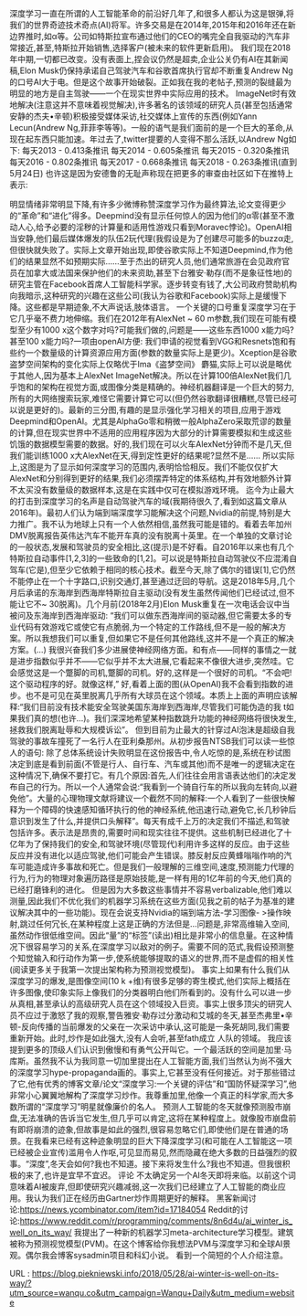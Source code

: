 深度学习一直在所谓的人工智能革命的前沿好几年了,和很多人都认为这是银弹,将我们的世界奇迹技术奇点(AI)将军。许多交易是在2014年,2015年和2016年还在新边界推时,如α等。公司如特斯拉宣布通过他们的CEO的嘴完全自我驱动的汽车非常接近,甚至,特斯拉开始销售,选择客户(被未来的软件更新启用)。 
 我们现在2018年中期,一切都已改变。没有表面上,捏会议仍然是超卖,企业公关仍有AI在其新闻稿,Elon Musk仍保持承诺自己驾驶汽车和谷歌首席执行官却不断重复Andrew Ng的口号AI大于电。但是这个故事开始破裂。正如我在我的老帖子,预测的裂缝最为明显的地方是自主驾驶——一个在现实世界中实际应用的技术。 
 ImageNet时有效地解决(注意这并不意味着视觉解决),许多著名的该领域的研究人员(甚至包括通常安静的杰夫•辛顿)积极接受媒体采访,社交媒体上宣传的东西(例如Yann Lecun(Andrew Ng,菲菲李等等)。一般的语气是我们面前的是一个巨大的革命,从现在起东西只能加速。年过去了,twitter提要的人变得不那么活跃,以Andrew Ng如下: 
 每天2013 - 0.413条推讯 
 每天2014 - 0.605条推讯 
 每天2015 - 0.320条推讯 
 每天2016 - 0.802条推讯 
 每天2017 - 0.668条推讯 
 每天2018 - 0.263条推讯(直到5月24日) 
 也许这是因为安德鲁的无耻声称现在把更多的审查由社区如下在推特上表示: 
  
 明显情绪非常明显下降,有许多少微博称赞深度学习作为最终算法,论文变得更少的“革命”和“进化”得多。Deepmind没有显示任何惊人的因为他们的α零(甚至不激动人心,给予必要的淫秽的计算量和适用性游戏只看到Moravec悖论)。OpenAI相当安静,他们最后媒体爆发的队伍2玩代理(我假设是为了创建尽可能多的buzzα走,但很快就失败了。实际上文章开始出现,即使谷歌实际上不知道Deepmind,作为他们的结果显然不如预期实际……至于杰出的研究人员,他们通常旅游在会见政府官员在加拿大或法国来保护他们的未来资助,甚至下台雅安·勒存(而不是象征性地)的研究主管在Facebook首席人工智能科学家。逐步转变有钱了,大公司政府赞助机构向我暗示,这种研究的兴趣在这些公司(我认为谷歌和Facebook)实际上是缓慢下降。这些都是早期迹象,不大声说话,肢体语言。 
 一个关键的口号重复深度学习在于它几乎毫不费力地伸缩。我们在2012年有AlexNet ~ 60 m参数,我们现在可能有模型至少有1000 x这个数字对吗?可能我们做的,问题是——这些东西1000 x能力吗?甚至100 x能力吗?一项由openAI方便: 
 我们申请的视觉看到VGG和Resnets饱和有些约一个数量级的计算资源应用方面(参数的数量实际上是更少)。Xception是谷歌盗梦空间架构的变化实际上仅略优于Ima《盗梦空间》 
 麝猫,实际上可以说是略优于其他人,因为基本上AlexNet ImageNet解决。所以在计算100倍AlexNet我们几乎饱和的架构在视觉方面,或图像分类是精确的。神经机器翻译是一个巨大的努力,所有的大网络搜索玩家,难怪它需要计算它可以(但仍然谷歌翻译很糟糕,尽管已经可以说是更好的)。最新的三分图,有趣的是显示强化学习相关的项目,应用于游戏Deepmind和OpenAI。尤其是AlphaGo零和稍微一般AlphaZero采取荒谬的数量的计算,但在现实世界中不适用的应用程序因为大部分的计算需要模拟和生成这些饥饿的数据模型需要的数据。好的,我们现在可以火车AlexNet分钟而不是几天,但我们能训练1000 x大AlexNet在天,得到定性更好的结果呢?显然不是…… 
 所以实际上,这图是为了显示如何深度学习的范围内,表明恰恰相反。我们不能仅仅扩大AlexNet和分别得到更好的结果,我们必须摆弄特定的体系结构,并有效地额外计算不太买没有数量级的数据样本,这是在实践中仅可在模拟游戏环境。 
 迄今为止最大的打击到深度学习的名声是自动驾驶汽车的域(我期待很久了,看到如这篇文章从2016年)。最初人们认为端到端深度学习能解决这个问题,Nvidia的前提,特别是大力推广。我不认为地球上只有一个人依然相信,虽然我可能是错的。看着去年加州DMV脱离报告英伟达汽车不能开车真的没有脱离十英里。在一个单独的文章讨论的一般状态,发展和驾驶员的安全相比,这(提示)是不好看。自2016年以来也有几个特斯拉自动事件[1,2,3]的一些致命的[1,2]。可以说是特斯拉自动驾驶仪不应混淆自驾车(它是),但至少它依赖于相同的核心技术。截至今天,除了偶尔的错误[1],它仍然不能停止在一个十字路口,识别交通灯,甚至通过迂回的导航。这是2018年5月,几个月后承诺的东海岸到西海岸特斯拉自主驱动(没有发生虽然传闻他们已经试过,但不能让它不~ 30脱离)。几个月前(2018年2月)Elon Musk重复在一次电话会议中当被问及东海岸到西海岸驱动: 
 “我们可以做东西海岸间的驱动器,但它需要太多的专业代码有效游戏它或使它有点脆弱,为一个特定的工作路线,但不是一般的解决方案。所以我想我们可以重复,但如果它不是任何其他路线,这并不是一个真正的解决方案。(…) 
 我很兴奋我们多少进展使神经网络方面。和有点——同样的事情之一就是进步指数似乎并不——它似乎并不太大进展,它看起来不像很大进步,突然哇。它会感觉这是一个蹩脚的司机,蹩脚的司机。好的,这样是一个很好的司机。“不会吧!这个驱动程序的好。就像这样,” 
 好,看着上面的图(从OpenAI)我不会看到指数的进步。也不是可见在英里脱离几乎所有大球员在这个领域。本质上上面的声明应该解释:“我们目前没有技术能安全驾驶美国东海岸到西海岸,尽管我们可能伪造的我 
 t如果我们真的想(也许…)。我们深深地希望某种指数跳升功能的神经网络将很快发生,拯救我们脱离耻辱和大规模诉讼”。 
 但到目前为止最大的针穿过AI泡沫是超级自我驾驶的事故车撞死了一名行人在亚利桑那州。从初步报告NTSB我们可以读一些惊人的语句: 
 除了总体系统设计失败明显在这份报告中,令人吃惊的是,系统在秒试图决定到底是看到前面(不管是行人、自行车、汽车或其他)而不是唯一的逻辑决定在这种情况下,确保不要打它。有几个原因:首先,人们往往会用言语表达他们的决定发布自己的行为。所以一个人通常会说:“我看到一个骑自行车的所以我向左转向,以避免他”。大量的心理物理文献将建议一个截然不同的解释:一个人看到了一些很快解释为一个障碍的快速感知循环执行的他的神经系统,他迅速行动,避免它,长几秒钟后意识到发生了什么,并提供口头解释”。每天有成千上万的决定我们不描述,和驾驶包括许多。表示法是昂贵的,需要时间和现实往往不提供。这些机制已经进化了十亿年为了保持我们的安全,和驾驶环境(尽管现代)利用许多这样的反应。由于这些反应并没有进化以适应驾驶,他们可能会产生错误。膝反射反应黄蜂嗡嗡作响的汽车可能造成许多事故和死亡。但是我们一般理解的三维空间,速度,预测能力代理的行为,行为的物理对象遍历路径是原始技能,是一样有用的1亿年前的今天,他们真的已经打磨锋利的进化。 
 但是因为大多数这些事情并不容易verbalizable,他们难以测量,因此我们不优化我们的机器学习系统在这些方面(见我之前的帖子为基准的建议解决其中的一些功能)。现在会说支持Nvidia的端到端方法-学习图像- >操作映射,跳过任何冗长,在某种程度上这是正确的方法但是…问题是,非常高维输入空间,虽然动作很低维空间。因此“量”的“标签”(读出)相比是非常小的信息量。在这种情况下很容易学习的关系,在深度学习以敌对的例子。需要不同的范式,我假设预测整个知觉输入和行动作为第一步,使系统能够提取的语义的世界,而不是虚假的相关性(阅读更多关于我第一次提出架构称为预测视觉模型)。 
 事实上如果有什么我们从深度学习的爆发,是图像空间(10 k +维)有很多足够的寄生模式,他们实际上概括在许多图像,使印象实际上像我们的分类器明白他们所看到的。没有什么可以进一步从真相,甚至承认的高级研究人员在这个领域投入巨资。事实上很多顶尖的研究人员不应过于激怒了我的观察,警告雅安·勒存过分激动和艾城的冬天,甚至杰弗里•辛顿-反向传播的当前爆发的父亲在一次采访中承认,这可能是一条死胡同,我们需要重新开始。此时,炒作是如此强大,没有人会听,甚至fath成立 
 人队的领域。 
 我应该提到更多的顶级人们认识到傲慢和有勇气公开叫它。一个最活跃的空间是加里·马库斯。虽然我不认为我同意一切加里提出在人工智能方面,我们当然认为尚不强大的深度学习hype-propaganda画的。事实上,它甚至没有任何接近。对于那些错过了它,他有优秀的博客文章/论文“深度学习:一个关键的评估”和“国防怀疑深学习”,他非常小心翼翼地解构了深度学习炒作。我尊重加里,他像一个真正的科学家,而大多数所谓的“深度学习”明星就像廉价的名人。 
 预测人工智能的冬天就像预测股市崩盘,无法准确的告诉当它发生,但几乎可以肯定,这将在某种程度上。就像股市崩盘前有即将崩溃的迹象,但故事是如此的强烈,很容易忽略它们,即使他们是在普通的场景。在我看来已经有这种迹象明显的巨大下降深度学习(和可能在人工智能这一项已经被企业宣传)滥用令人作呕,可见显而易见,然而隐藏在绝大多数的日益强烈的叙事。“深度”,冬天会如何?我也不知道。接下来将发生什么?我也不知道。但我很积极的来了,也许是宜早不宜迟。 
 评论 
 不太确定另一个AI冬天即将来临。以前这个词意味着AI被废弃,但即使研究兴趣减弱,这一次我们已经建立了人工智能的商业应用。我认为我们正在经历由Gartner炒作周期更好的解释。 
 黑客新闻讨论:https://news.ycombinator.com/item?id=17184054 
 Reddit的讨论:https://www.reddit.com/r/programming/comments/8n6d4u/ai_winter_is_well_on_its_way/ 
 我提出了一种新的机器学习meta-architecture学习模型。建筑被称为预测视觉模型(PVM)。在这个博客给你我想法PVM与深度学习和全球AI景观。偶尔我会博客sysadmin项目和科幻小说。 
 看到一个简短的个人介绍注意。 
  
  
   
  URL : https://blog.piekniewski.info/2018/05/28/ai-winter-is-well-on-its-way/?utm_source=wanqu.co&utm_campaign=Wanqu+Daily&utm_medium=website